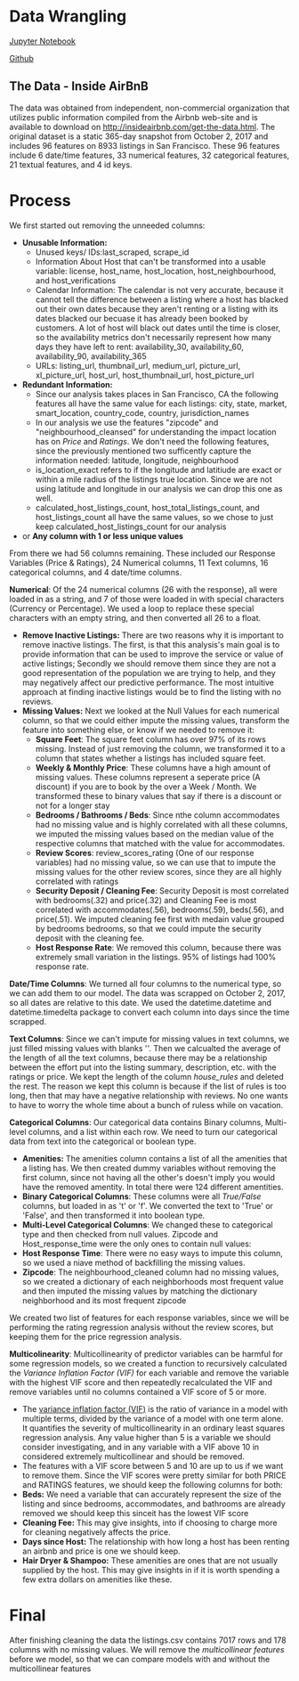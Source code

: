 # Data Wrangling

[Jupyter Notebook](http://nbviewer.jupyter.org/github/nolanadams1230/Airbnb_Prices_Ratings/blob/master/notebooks/Data%20Wrangling.ipynb)

[Github](https://github.com/nolanadams1230/Airbnb_Prices_Ratings/blob/master/notebooks/Data%20Wrangling.ipynb)

## The Data - Inside AirBnB

The data was obtained from independent, non-commercial organization that utilizes public information compiled from the Airbnb web-site and is available to download on http://insideairbnb.com/get-the-data.html. The original dataset is a static 365-day snapshot from October 2, 2017 and includes 96 features on 8933 listings in San Francisco. These 96 features include 6 date/time features, 33 numerical features, 32 categorical features, 21 textual features, and 4 id keys.
 
# Process

We first started out removing the unneeded columns:

* **Unusable Information:**
  * Unused keys/ IDs:last_scraped, scrape_id
  * Information About Host that can't be transformed into a usable variable: license, host_name, host_location, host_neighbourhood, and host_verifications
  * Calendar Information: The calendar is not very accurate, because it cannot tell the difference between a listing where a host has blacked out their own dates because they aren't renting or a listing with its dates blacked our becuase it has already been booked by customers. A lot of host will black out dates until the time is closer, so the availability metrics don't necessarily represent how many days they have left to rent: availability_30, availability_60, availability_90, availability_365
  * URLs: listing_url, thumbnail_url, medium_url, picture_url, xl_picture_url, host_url, host_thumbnail_url, host_picture_url
* **Redundant Information:**
  * Since our analysis takes places in San Francisco, CA the following features all have the same value for each listings: city, state, market, smart_location, country_code, country, jurisdiction_names
  * In our analysis we use the features "zipcode" and "neighbourhood_cleansed" for understanding the impact location has on *Price* and *Ratings*. We don't need the following features, since the previously mentioned two sufficently capture the information needed: latitude, longitude, neighbourhood
   * is_location_exact refers to if the longitude and latitiude are exact or within a mile radius of the listings true location. Since we are not using latitude and longitude in our analysis we can drop this one as well.
  * calculated_host_listings_count, host_total_listings_count, and host_listings_count all have the same values, so we chose to just keep calculated_host_listings_count for our analysis 
* or **Any column with 1 or less unique values**

From there we had 56 columns remaining. These included our Response Variables (Price & Ratings), 24 Numerical columns, 11 Text columns, 16 categorical columns, and 4 date/time columns.

**Numerical**: Of the 24 numerical columns (26 with the response), all were loaded in as a string, and 7 of those were loaded in with special characters (Currency or Percentage). We used a loop to replace these special characters with an empty string, and then converted all 26 to a float.
* **Remove Inactive Listings:** There are two reasons why it is important to remove inactive listings. The first, is that this analysis's main goal is to provide information that can be used to improve the service or value of active listings; Secondly we should remove them since they are not a good representation of the population we are trying to help, and they may negatively affect our predictive performance. The most intuitive approach at finding inactive listings would be to find the listing with no reviews.
* **Missing Values:** Next we looked at the Null Values for each numerical column, so that we could either impute the missing values, transform the feature into something else, or know if we needed to remove it:
  * **Square Feet**: The square feet column has over 97% of its rows missing. Instead of just removing the column, we transformed it to a column that states whether a listings has included square feet. 
  * **Weekly & Monthly Price**: These columns have a high amount of missing values. These columns represent a seperate price (A discount) if you are to book by the over a Week / Month. We transformed these to binary values that say if there is a discount or not for a longer stay
  * **Bedrooms / Bathrooms / Beds**: Since nthe column accommodates had no missing value and is highly correlated with all these columns, we imputed the missing values based on the median value of the respective columns that matched with the value for accommodates.
  * **Review Scores**: review_scores_rating (One of our response variables) had no missing value, so we can use that to impute the missing values for the other review scores, since they are all highly correlated with ratings
  * **Security Deposit / Cleaning Fee**: Security Deposit is most correlated with bedrooms(.32) and price(.32) and Cleaning Fee is most correlated with accommodates(.56), bedrooms(.59), beds(.56), and price(.51). We imputed cleaning fee first with medain value grouped by bedrooms bedrooms, so that we could impute the security deposit with the cleaning fee.
  * **Host Response Rate**: We removed this column, because there was extremely small variation in the listings. 95% of listings had 100% response rate.
 
 **Date/Time Columns**: We turned all four columns to the numerical type, so we can add them to our model. The data was scrapped on October 2, 2017, so all dates are relative to this date. We used the datetime.datetime and datetime.timedelta package to convert each column into days since the time scrapped.
 
 **Text Columns**: Since we can't impute for missing values in text columns, we just filled missing values with blanks ''. Then we calcualted the average of the length of all the text columns, because there may be a relationship between the effort put into the listing summary, description, etc. with the ratings or price. We kept the length of the column *house_rules* and deleted the rest. The reason we kept this column is because if the list of rules is too long, then that may have a negative relationship with reviews. No one wants to have to worry the whole time about a bunch of ruless while on vacation.
 
 **Categorical Columns**: Our categorical data contains Binary columns, Multi-level columns, and a list within each row. We need to turn our categorical data from text into the categorical or boolean type.
 * **Amenities:** The amenities column contains a list of all the amenities that a listing has. We then created dummy variables without removing the first column, since not having all the other's doesn't imply you would have the removed amentity. In total there were 124 different amentities.
 * **Binary Categorical Columns**: These columns were all *True/False* columns, but loaded in as 't' or 'f'. We converted the text to 'True' or 'False', and then transformed it into boolean type.
 * **Multi-Level Categorical Columns**: We changed these to categorical type and then checked from null values. Zipcode and Host_response_time were the only ones to contain null values:
  * **Host Response Time**: There were no easy ways to impute this column, so we used a niave method of backfilling the missing values.
  * **Zipcode**: The neighbourhood_cleaned column had no missing values, so we created a dictionary of each neighborhoods most frequent value and then imputed the missing values by matching the dictionary neighborhood and its most frequent zipcode 


We created two list of features for each response variables, since we will be performing the rating regression analysis without the review scores, but keeping them for the price regression analysis.

**Multicolinearity**: Multicollinearity of predictor variables can be harmful for some regression models, so we created a function to recursively calculated the *Variance Inflation Factor (VIF)* for each variable and remove the variable with the highest VIF score and then repeatedly recalculated the VIF and remove variables until no columns contained a VIF score of 5 or more.
* The [variance inflation factor (VIF)](https://en.wikipedia.org/wiki/Variance_inflation_factor) is the ratio of variance in a model with multiple terms, divided by the variance of a model with one term alone. It quantifies the severity of multicollinearity in an ordinary least squares regression analysis. Any value higher than 5 is a variable we should consider investigating, and in any variable with a VIF above 10 in considered extremely multicollinear and should be removed.
 * The features with a VIF score between 5 and 10 are up to us if we want to remove them. Since the VIF scores were pretty similar for both PRICE and RATINGS features, we should keep the following columns for both:
  * **Beds:** We need a variable that can accurately represent the size of the listing and since bedrooms, accommodates, and bathrooms are already removed we should keep this sinceit has the lowest VIF score
  * **Cleaning Fee:** This may give insights, into if choosing to charge more for cleaning negatively affects the price.
  * **Days since Host:** The relationship with how long a host has been renting an airbnb and price is one we should keep.
  * **Hair Dryer & Shampoo:** These amenities are ones that are not usually supplied by the host. This may give insights in if it is worth spending a few extra dollars on amenities like these.
 

# Final
After finishing cleaning the data the listings.csv contains 7017 rows and 178 columns with no missing values. We will remove the *multicollinear features* before we model, so that we can compare models with and without the multicollinear features

